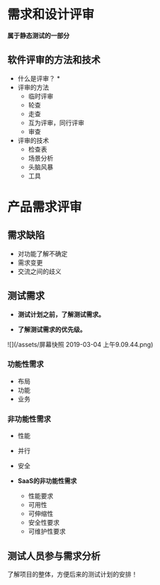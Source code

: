 # 需求和设计评审

**属于静态测试的一部分**

## 软件评审的方法和技术

* 什么是评审？
    * 
* 评审的方法
    * 临时评审
    * 轮查
    * 走查
    * 互为评审，同行评审
    * 审查
* 评审的技术
    * 检查表
    * 场景分析
    * 头脑风暴
    * 工具

# 产品需求评审

## 需求缺陷

* 对功能了解不确定
* 需求变更
* 交流之间的歧义

## 测试需求

* **测试计划之前，了解测试需求。**

* **了解测试需求的优先级。**


![](/assets/屏幕快照 2019-03-04 上午9.09.44.png)


### 功能性需求

* 布局
* 功能
* 业务

### 非功能性需求
* 性能
* 并行
* 安全

* **SaaS的非功能性需求**
    * 性能要求
    * 可用性
    * 可伸缩性
    * 安全性要求
    * 可维护性要求

## 测试人员参与需求分析
了解项目的整体，方便后来的测试计划的安排！
    

